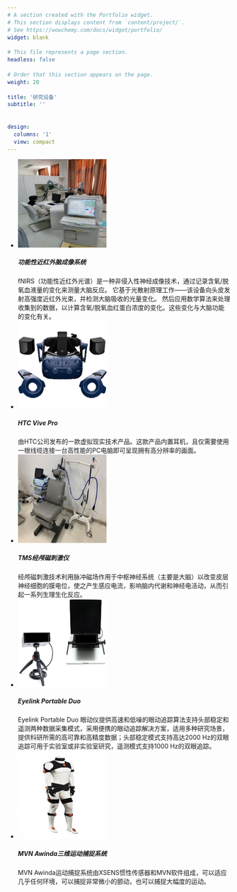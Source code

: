 ```yaml
---
# A section created with the Portfolio widget.
# This section displays content from `content/project/`.
# See https://wowchemy.com/docs/widget/portfolio/
widget: blank

# This file represents a page section.
headless: false

# Order that this section appears on the page.
weight: 20

title: '研究设备'
subtitle: ''


design:
  columns: '1'
  view: compact
---
```


<html>
<head>
<style>
<link rel="stylesheet" href="https://cdn.jsdelivr.net/npm/bootstrap@4.6.2/dist/css/bootstrap.min.css" integrity="sha384-xOolHFLEh07PJGoPkLv1IbcEPTNtaed2xpHsD9ESMhqIYd0nLMwNLD69Npy4HI+N" crossorigin="anonymous">
.media{
margin-bottom: 50px;
}


</style>
</head>
<body>




<ul class="list-unstyled">
  <li class="media">
    <img class="mr-3" src="fnirs.jpg" width="200" height="200" alt="Generic placeholder image">
    <div class="media-body">
      <h5 class="mt-0 mb-1">功能性近红外脑成像系统</h5>
      fNIRS（功能性近红外光谱）是一种非侵入性神经成像技术，通过记录含氧/脱氧血液量的变化来测量大脑反应。 它基于光散射原理工作——该设备向头皮发射高强度近红外光束，并检测大脑吸收的光量变化。 然后应用数学算法来处理收集到的数据，以计算含氧/脱氧血红蛋白浓度的变化。这些变化与大脑功能的变化有关。
    </div>
  </li>
  <li class="media my-4">
    <img class="mr-3" src="vive.jpg" width="200" height="200" alt="Generic placeholder image">
    <div class="media-body">
      <h5 class="mt-0 mb-1">HTC Vive Pro</h5>
      由HTC公司发布的一款虚拟现实技术产品。这款产品内置耳机，且仅需要使用一根线缆连接一台高性能的PC电脑即可呈现拥有高分辨率的画面。
    </div>
  </li>
  <li class="media">
    <img class="mr-3" src="tms.jpg" width="200" height="200" alt="Generic placeholder image">
    <div class="media-body">
      <h5 class="mt-0 mb-1">TMS经颅磁刺激仪</h5>
      经颅磁刺激技术利用脉冲磁场作用于中枢神经系统（主要是大脑）以改变皮层神经细胞的膜电位，使之产生感应电流，影响脑内代谢和神经电活动，从而引起一系列生理生化反应。
    </div>
  </li>
  <li class="media">
    <img class="mr-3" src="eyelink.jpg" width="200" height="200" alt="Generic placeholder image">
    <div class="media-body">
      <h5 class="mt-0 mb-1">Eyelink Portable Duo</h5>
      Eyelink Portable Duo 眼动仪提供高速和低噪的眼动追踪算法支持头部稳定和遥测两种数据采集模式，采用便携的眼动追踪解决方案，适用多种研究场景，提供科研所需的高可靠和高精度数据；头部稳定模式支持高达2000 Hz的双眼追踪可用于实验室或非实验室研究，遥测模式支持1000 Hz的双眼追踪。
    </div>
  </li>
  <li class="media">
    <img class="mr-3" src="mvn.jpg" width="200" height="200" alt="Generic placeholder image">
    <div class="media-body">
      <h5 class="mt-0 mb-1">MVN Awinda三维运动捕捉系统</h5>
      MVN Awinda运动捕捉系统由XSENS惯性传感器和MVN软件组成，可以适应几乎任何环境，可以捕捉非常微小的颤动，也可以捕捉大幅度的运动。
    </div>
  </li>
</ul>






</body>
</html>